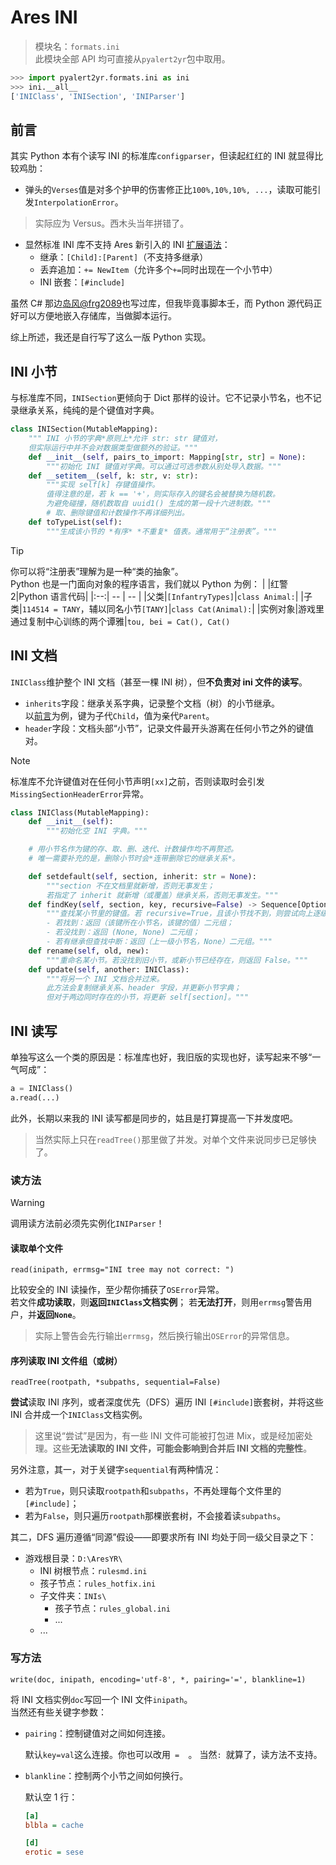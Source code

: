 # Ares INI

> 模块名：`formats.ini`  
> 此模块全部 API 均可直接从`pyalert2yr`包中取用。

```python
>>> import pyalert2yr.formats.ini as ini
>>> ini.__all__
['INIClass', 'INISection', 'INIParser']
```

## 前言
其实 Python 本有个读写 INI 的标准库`configparser`，但读起红红的 INI 就显得比较鸡肋：
- 弹头的`Verses`值是对多个护甲的伤害修正比`100%,10%,10%, ...`，读取可能引发`InterpolationError`。

> 实际应为 Versus。西木头当年拼错了。

- 显然标准 INI 库不支持 Ares 新引入的 INI [扩展语法](https://github.com/ClLab-YR/Chloride.RA2Scripts/blob/master/IniExt.ReadMe.md)：
    - 继承：`[Child]:[Parent]`（不支持多继承）
    - 丢弃追加：`+= NewItem`（允许多个`+=`同时出现在一个小节中）
    - INI 嵌套：`[#include]`

虽然 C# 那边[岛风@frg2089](https://github.com/frg2089)也写过库，但我毕竟事脚本壬，而 Python 源代码正好可以方便地嵌入存储库，当做脚本运行。  

综上所述，我还是自行写了这么一版 Python 实现。

## INI 小节
与标准库不同，`INISection`更倾向于 Dict 那样的设计。它不记录小节名，也不记录继承关系，纯纯的是个键值对字典。

```python
class INISection(MutableMapping):
    """ INI 小节的字典*原则上*允许 str: str 键值对，
    但实际运行中并不会对数据类型做额外的验证。"""
    def __init__(self, pairs_to_import: Mapping[str, str] = None):
        """初始化 INI 键值对字典。可以通过可选参数从别处导入数据。"""
    def __setitem__(self, k: str, v: str):
        """实现 self[k] 存键值操作。
        值得注意的是，若 k == '+'，则实际存入的键名会被替换为随机数。
        为避免碰撞，随机数取自 uuid1() 生成的第一段十六进制数。"""
        # 取、删除键值和计数操作不再详细列出。
    def toTypeList(self):
        """生成该小节的 *有序* *不重复* 值表。通常用于“注册表”。"""
```

> [!tip]
> 你可以将“注册表”理解为是一种“类的抽象”。  
> Python 也是一门面向对象的程序语言，我们就以 Python 为例：
> | |红警 2|Python 语言代码|
> |:--:| -- | -- |
> |父类|`[InfantryTypes]`|`class Animal:`|
> |子类|`114514 = TANY`，辅以同名小节`[TANY]`|`class Cat(Animal):`|
> |实例对象|游戏里通过复制中心训练的两个谭雅|`tou, bei = Cat(), Cat()`


## INI 文档
`INIClass`维护整个 INI 文档（甚至一棵 INI 树），但**不负责对 ini 文件的读写**。

- `inherits`字段：继承关系字典，记录整个文档（树）的小节继承。  
  以[前言](#前言)为例，键为子代`Child`，值为亲代`Parent`。
- `header`字段：文档头部“小节”，记录文件最开头游离在任何小节之外的键值对。

> [!note]
> 标准库不允许键值对在任何小节声明`[xx]`之前，否则读取时会引发`MissingSectionHeaderError`异常。

```python
class INIClass(MutableMapping):
    def __init__(self):
        """初始化空 INI 字典。"""

    # 用小节名作为键的存、取、删、迭代、计数操作均不再赘述。
    # 唯一需要补充的是，删除小节时会*连带删除它的继承关系*。

    def setdefault(self, section, inherit: str = None):
        """section 不在文档里就新增，否则无事发生；
        若指定了 inherit 就新增（或覆盖）继承关系，否则无事发生。"""
    def findKey(self, section, key, recursive=False) -> Sequence[Optional[str]]:
        """查找某小节里的键值。若 recursive=True，且该小节找不到，则尝试向上逐级查找。
        - 若找到：返回（该键所在小节名，该键的值）二元组；
        - 若没找到：返回 (None, None) 二元组；
        - 若有继承但查找中断：返回（上一级小节名，None）二元组。"""
    def rename(self, old, new):
        """重命名某小节。若没找到旧小节，或新小节已经存在，则返回 False。"""
    def update(self, another: INIClass):
        """将另一个 INI 文档合并过来。
        此方法会复制继承关系、header 字段，并更新小节字典；
        但对于两边同时存在的小节，将更新 self[section]。"""
```

## INI 读写
单独写这么一个类的原因是：标准库也好，我旧版的实现也好，读写起来不够“一气呵成”：
```python
a = INIClass()
a.read(...)
```
此外，长期以来我的 INI 读写都是同步的，姑且是打算提高一下并发度吧。

> 当然实际上只在`readTree()`那里做了并发。对单个文件来说同步已足够快了。

### 读方法

> [!warning]
> 调用读方法前必须先实例化`INIParser`！

#### 读取单个文件
`read(inipath, errmsg="INI tree may not correct: ")`

比较安全的 INI 读操作，至少帮你捕获了`OSError`异常。  
若文件**成功读取**，则**返回`INIClass`文档实例**；
若**无法打开**，则用`errmsg`警告用户，并**返回`None`**。

> 实际上警告会先行输出`errmsg`，然后换行输出`OSError`的异常信息。

#### 序列读取 INI 文件组（或树）
`readTree(rootpath, *subpaths, sequential=False)`
    
**尝试**读取 INI 序列，或者深度优先（DFS）遍历 INI `[#include]`嵌套树，并将这些 INI 合并成一个`INIClass`文档实例。

> 这里说“尝试”是因为，有一些 INI 文件可能被打包进 Mix，或是经加密处理。这些**无法读取的 INI 文件，可能会影响到合并后 INI 文档的完整性**。

另外注意，其一，对于关键字`sequential`有两种情况：
- 若为`True`，则只读取`rootpath`和`subpaths`，不再处理每个文件里的`[#include]`；
- 若为`False`，则只遍历`rootpath`那棵嵌套树，不会接着读`subpaths`。

其二，DFS 遍历遵循“同源”假设——即要求所有 INI 均处于同一级父目录之下：
- 游戏根目录：`D:\AresYR\`
    - INI 树根节点：`rulesmd.ini`
    - 孩子节点：`rules_hotfix.ini`
    - 子文件夹：`INIs\`
        - 孩子节点：`rules_global.ini`
        - ...
    - ...

### 写方法
`write(doc, inipath, encoding='utf-8', *, pairing='=', blankline=1)`

将 INI 文档实例`doc`写回一个 INI 文件`inipath`。  
当然还有些关键字参数：

- `pairing`：控制键值对之间如何连接。

    默认`key=val`这么连接。你也可以改用`  =   `。
    当然`: `就算了，读方法不支持。

- `blankline`：控制两个小节之间如何换行。

    默认空 1 行：
    ```ini
    [a]
    blbla = cache
    
    [d]
    erotic = sese
    ```